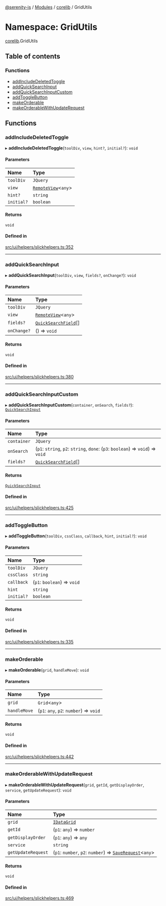 [@serenity-is](../README.md) / [Modules](../modules.md) / [corelib](corelib.md) / GridUtils

# Namespace: GridUtils

[corelib](corelib.md).GridUtils

## Table of contents

### Functions

- [addIncludeDeletedToggle](corelib.GridUtils.md#addincludedeletedtoggle)
- [addQuickSearchInput](corelib.GridUtils.md#addquicksearchinput)
- [addQuickSearchInputCustom](corelib.GridUtils.md#addquicksearchinputcustom)
- [addToggleButton](corelib.GridUtils.md#addtogglebutton)
- [makeOrderable](corelib.GridUtils.md#makeorderable)
- [makeOrderableWithUpdateRequest](corelib.GridUtils.md#makeorderablewithupdaterequest)

## Functions

### addIncludeDeletedToggle

▸ **addIncludeDeletedToggle**(`toolDiv`, `view`, `hint?`, `initial?`): `void`

#### Parameters

| Name | Type |
| :------ | :------ |
| `toolDiv` | `JQuery` |
| `view` | [`RemoteView`](../classes/corelib_slick.RemoteView.md)<`any`\> |
| `hint?` | `string` |
| `initial?` | `boolean` |

#### Returns

`void`

#### Defined in

[src/ui/helpers/slickhelpers.ts:352](https://github.com/serenity-is/serenity/blob/master/packages/corelib/src/ui/helpers/slickhelpers.ts#line&#x3D;352)

___

### addQuickSearchInput

▸ **addQuickSearchInput**(`toolDiv`, `view`, `fields?`, `onChange?`): `void`

#### Parameters

| Name | Type |
| :------ | :------ |
| `toolDiv` | `JQuery` |
| `view` | [`RemoteView`](../classes/corelib_slick.RemoteView.md)<`any`\> |
| `fields?` | [`QuickSearchField`](../interfaces/corelib.QuickSearchField.md)[] |
| `onChange?` | () => `void` |

#### Returns

`void`

#### Defined in

[src/ui/helpers/slickhelpers.ts:380](https://github.com/serenity-is/serenity/blob/master/packages/corelib/src/ui/helpers/slickhelpers.ts#line&#x3D;380)

___

### addQuickSearchInputCustom

▸ **addQuickSearchInputCustom**(`container`, `onSearch`, `fields?`): [`QuickSearchInput`](../classes/corelib.QuickSearchInput.md)

#### Parameters

| Name | Type |
| :------ | :------ |
| `container` | `JQuery` |
| `onSearch` | (`p1`: `string`, `p2`: `string`, `done`: (`p3`: `boolean`) => `void`) => `void` |
| `fields?` | [`QuickSearchField`](../interfaces/corelib.QuickSearchField.md)[] |

#### Returns

[`QuickSearchInput`](../classes/corelib.QuickSearchInput.md)

#### Defined in

[src/ui/helpers/slickhelpers.ts:425](https://github.com/serenity-is/serenity/blob/master/packages/corelib/src/ui/helpers/slickhelpers.ts#line&#x3D;425)

___

### addToggleButton

▸ **addToggleButton**(`toolDiv`, `cssClass`, `callback`, `hint`, `initial?`): `void`

#### Parameters

| Name | Type |
| :------ | :------ |
| `toolDiv` | `JQuery` |
| `cssClass` | `string` |
| `callback` | (`p1`: `boolean`) => `void` |
| `hint` | `string` |
| `initial?` | `boolean` |

#### Returns

`void`

#### Defined in

[src/ui/helpers/slickhelpers.ts:335](https://github.com/serenity-is/serenity/blob/master/packages/corelib/src/ui/helpers/slickhelpers.ts#line&#x3D;335)

___

### makeOrderable

▸ **makeOrderable**(`grid`, `handleMove`): `void`

#### Parameters

| Name | Type |
| :------ | :------ |
| `grid` | `Grid`<`any`\> |
| `handleMove` | (`p1`: `any`, `p2`: `number`) => `void` |

#### Returns

`void`

#### Defined in

[src/ui/helpers/slickhelpers.ts:442](https://github.com/serenity-is/serenity/blob/master/packages/corelib/src/ui/helpers/slickhelpers.ts#line&#x3D;442)

___

### makeOrderableWithUpdateRequest

▸ **makeOrderableWithUpdateRequest**(`grid`, `getId`, `getDisplayOrder`, `service`, `getUpdateRequest`): `void`

#### Parameters

| Name | Type |
| :------ | :------ |
| `grid` | [`IDataGrid`](../interfaces/corelib.IDataGrid.md) |
| `getId` | (`p1`: `any`) => `number` |
| `getDisplayOrder` | (`p1`: `any`) => `any` |
| `service` | `string` |
| `getUpdateRequest` | (`p1`: `number`, `p2`: `number`) => [`SaveRequest`](../interfaces/corelib_q.SaveRequest.md)<`any`\> |

#### Returns

`void`

#### Defined in

[src/ui/helpers/slickhelpers.ts:469](https://github.com/serenity-is/serenity/blob/master/packages/corelib/src/ui/helpers/slickhelpers.ts#line&#x3D;469)

